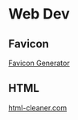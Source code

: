 # Web Dev

## Favicon

[Favicon Generator](https://www.favicon-generator.org/)

## HTML

[html-cleaner.com](https://html-cleaner.com/)